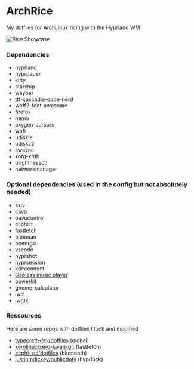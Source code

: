 # ArchRice

My dotfiles for ArchLinux ricing with the Hyprland WM

![Rice Showcase](https://cloud-g3lb4efvp-hack-club-bot.vercel.app/0terminals.png)

### Dependencies

- hyprland
- hyprpaper
- kitty
- starship
- waybar
- ttf-cascadia-code-nerd
- woff2-font-awesome
- firefox
- nemo
- oxygen-cursors
- wofi
- udiskie
- udisks2
- swaync
- xorg-xrdb
- brightnessctl
- networkmanager

### Optional dependencies (used in the config but not absolutely needed)
- sxiv
- cava
- pavucontrol
- cliphist
- fastfetch
- blueman
- openrgb
- vscode
- hyprshot
- [hyprsession](https://github.com/redactedontop/hyprsession)
- kdeconnect
- [Gapless music player](https://flathub.org/apps/com.github.neithern.g4music)
- powerkit
- gnome-calculator
- iwd
- iwgtk

### Ressources

Here are some repos with dotfiles I took and modified

- [typecraft-dev/dotfiles](https://github.com/typecraft-dev/dotfiles) (global)
- [xerolinux/xero-layan-git](https://github.com/xerolinux/xero-layan-git) (fastfetch)
- [cephi-sui/dotfiles](https://github.com/cephi-sui/dotfiles) (bluetooth)
- [justinmdickey/publicdots](https://github.com/justinmdickey/publicdots) (hyprlock)
